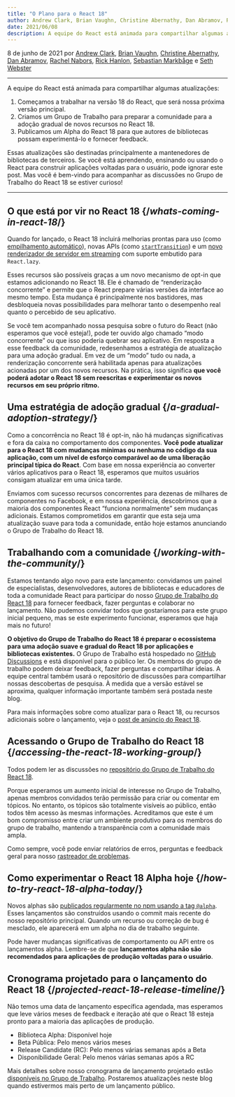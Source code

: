 ```yaml
---
title: "O Plano para o React 18"
author: Andrew Clark, Brian Vaughn, Christine Abernathy, Dan Abramov, Rachel Nabors, Rick Hanlon, Sebastian Markbage e Seth Webster
date: 2021/06/08
description: A equipe do React está animada para compartilhar algumas atualizações. Começamos a trabalhar na versão 18 do React, que será nossa próxima versão principal. Criamos um Grupo de Trabalho para preparar a comunidade para a adoção gradual de novos recursos no React 18. Publicamos um Alpha do React 18 para que autores de bibliotecas possam experimentá-lo e fornecer feedback...
---
```


8 de junho de 2021 por [Andrew Clark](https://twitter.com/acdlite), [Brian Vaughn](https://github.com/bvaughn), [Christine Abernathy](https://twitter.com/abernathyca), [Dan Abramov](https://twitter.com/dan_abramov), [Rachel Nabors](https://twitter.com/rachelnabors), [Rick Hanlon](https://twitter.com/rickhanlonii), [Sebastian Markbåge](https://twitter.com/sebmarkbage) e [Seth Webster](https://twitter.com/sethwebster)

---

<Intro>

A equipe do React está animada para compartilhar algumas atualizações:

1. Começamos a trabalhar na versão 18 do React, que será nossa próxima versão principal.
2. Criamos um Grupo de Trabalho para preparar a comunidade para a adoção gradual de novos recursos no React 18.
3. Publicamos um Alpha do React 18 para que autores de bibliotecas possam experimentá-lo e fornecer feedback.

Essas atualizações são destinadas principalmente a mantenedores de bibliotecas de terceiros. Se você está aprendendo, ensinando ou usando o React para construir aplicações voltadas para o usuário, pode ignorar este post. Mas você é bem-vindo para acompanhar as discussões no Grupo de Trabalho do React 18 se estiver curioso!

---

</Intro>

## O que está por vir no React 18 {/*whats-coming-in-react-18*/}

Quando for lançado, o React 18 incluirá melhorias prontas para uso (como [empilhamento automático](https://github.com/reactwg/react-18/discussions/21)), novas APIs (como [`startTransition`](https://github.com/reactwg/react-18/discussions/41)) e um [novo renderizador de servidor em streaming](https://github.com/reactwg/react-18/discussions/37) com suporte embutido para `React.lazy`.

Esses recursos são possíveis graças a um novo mecanismo de opt-in que estamos adicionando no React 18. Ele é chamado de “renderização concorrente” e permite que o React prepare várias versões da interface ao mesmo tempo. Esta mudança é principalmente nos bastidores, mas desbloqueia novas possibilidades para melhorar tanto o desempenho real quanto o percebido de seu aplicativo.

Se você tem acompanhado nossa pesquisa sobre o futuro do React (não esperamos que você esteja!), pode ter ouvido algo chamado “modo concorrente” ou que isso poderia quebrar seu aplicativo. Em resposta a esse feedback da comunidade, redesenhamos a estratégia de atualização para uma adoção gradual. Em vez de um “modo” tudo ou nada, a renderização concorrente será habilitada apenas para atualizações acionadas por um dos novos recursos. Na prática, isso significa **que você poderá adotar o React 18 sem reescritas e experimentar os novos recursos em seu próprio ritmo.**

## Uma estratégia de adoção gradual {/*a-gradual-adoption-strategy*/}

Como a concorrência no React 18 é opt-in, não há mudanças significativas e fora da caixa no comportamento dos componentes. **Você pode atualizar para o React 18 com mudanças mínimas ou nenhuma no código da sua aplicação, com um nível de esforço comparável ao de uma liberação principal típica do React**. Com base em nossa experiência ao converter vários aplicativos para o React 18, esperamos que muitos usuários consigam atualizar em uma única tarde.

Enviamos com sucesso recursos concorrentes para dezenas de milhares de componentes no Facebook, e em nossa experiência, descobrimos que a maioria dos componentes React “funciona normalmente” sem mudanças adicionais. Estamos comprometidos em garantir que esta seja uma atualização suave para toda a comunidade, então hoje estamos anunciando o Grupo de Trabalho do React 18.

## Trabalhando com a comunidade {/*working-with-the-community*/}

Estamos tentando algo novo para este lançamento: convidamos um painel de especialistas, desenvolvedores, autores de bibliotecas e educadores de toda a comunidade React para participar do nosso [Grupo de Trabalho do React 18](https://github.com/reactwg/react-18) para fornecer feedback, fazer perguntas e colaborar no lançamento. Não pudemos convidar todos que gostaríamos para este grupo inicial pequeno, mas se este experimento funcionar, esperamos que haja mais no futuro!

**O objetivo do Grupo de Trabalho do React 18 é preparar o ecossistema para uma adoção suave e gradual do React 18 por aplicações e bibliotecas existentes.** O Grupo de Trabalho está hospedado no [GitHub Discussions](https://github.com/reactwg/react-18/discussions) e está disponível para o público ler. Os membros do grupo de trabalho podem deixar feedback, fazer perguntas e compartilhar ideias. A equipe central também usará o repositório de discussões para compartilhar nossas descobertas de pesquisa. À medida que a versão estável se aproxima, qualquer informação importante também será postada neste blog.

Para mais informações sobre como atualizar para o React 18, ou recursos adicionais sobre o lançamento, veja o [post de anúncio do React 18](https://github.com/reactwg/react-18/discussions/4).

## Acessando o Grupo de Trabalho do React 18 {/*accessing-the-react-18-working-group*/}

Todos podem ler as discussões no [repositório do Grupo de Trabalho do React 18](https://github.com/reactwg/react-18).

Porque esperamos um aumento inicial de interesse no Grupo de Trabalho, apenas membros convidados terão permissão para criar ou comentar em tópicos. No entanto, os tópicos são totalmente visíveis ao público, então todos têm acesso às mesmas informações. Acreditamos que este é um bom compromisso entre criar um ambiente produtivo para os membros do grupo de trabalho, mantendo a transparência com a comunidade mais ampla.

Como sempre, você pode enviar relatórios de erros, perguntas e feedback geral para nosso [rastreador de problemas](https://github.com/facebook/react/issues).

## Como experimentar o React 18 Alpha hoje {/*how-to-try-react-18-alpha-today*/}

Novos alphas são [publicados regularmente no npm usando a tag `@alpha`](https://github.com/reactwg/react-18/discussions/9). Esses lançamentos são construídos usando o commit mais recente do nosso repositório principal. Quando um recurso ou correção de bug é mesclado, ele aparecerá em um alpha no dia de trabalho seguinte.

Pode haver mudanças significativas de comportamento ou API entre os lançamentos alpha. Lembre-se de que **lançamentos alpha não são recomendados para aplicações de produção voltadas para o usuário**.

## Cronograma projetado para o lançamento do React 18 {/*projected-react-18-release-timeline*/}

Não temos uma data de lançamento específica agendada, mas esperamos que leve vários meses de feedback e iteração até que o React 18 esteja pronto para a maioria das aplicações de produção.

* Biblioteca Alpha: Disponível hoje
* Beta Pública: Pelo menos vários meses
* Release Candidate (RC): Pelo menos várias semanas após a Beta
* Disponibilidade Geral: Pelo menos várias semanas após a RC

Mais detalhes sobre nosso cronograma de lançamento projetado estão [disponíveis no Grupo de Trabalho](https://github.com/reactwg/react-18/discussions/9). Postaremos atualizações neste blog quando estivermos mais perto de um lançamento público.